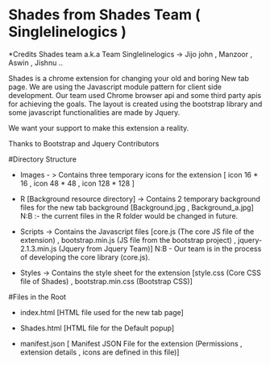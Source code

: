 # Shades from Shades Team ( Singlelinelogics )

 *Credits Shades team a.k.a Team Singlelinelogics -> Jijo john , Manzoor , Aswin , Jishnu ..
 
 
Shades is a  chrome extension for changing your old and boring New tab page. We are using the Javascript module pattern for client side 
development. Our team used Chrome browser api and some third party apis for achieving the goals. The layout is created using the
bootstrap library and some javascript functionalities are made by Jquery.

We want your support to make this extension a reality.

Thanks to Bootstrap and Jquery Contributors

#Directory Structure 

* Images - > Contains three temporary icons for the extension  [ icon 16 * 16 , icon 48 * 48 , icon 128 * 128 ]
* R [Background resource directory]  -> Contains 2 temporary background files for the new tab background [Background.jpg , Background_a.jpg] 
 N:B :- the current files in the R folder would be changed in future.

* Scripts -> Contains the Javascript files  [core.js (The core JS file of the extension) , 
bootstrap.min.js (JS file from the bootstrap project)  , jquery-2.1.3.min.js (Jquery from Jquery Team)] 
  N:B - Our team is in the process of developing the core library (core.js).
  
* Styles -> Contains the style sheet for the extension [style.css (Core CSS file of Shades) , bootstrap.min.css (Bootstrap CSS)]

#Files in the Root

* index.html [HTML file used for the new tab page]

* Shades.html [HTML file for the Default popup]

* manifest.json  [ Manifest JSON File for the extension (Permissions , extension details , icons are defined in this file)]


